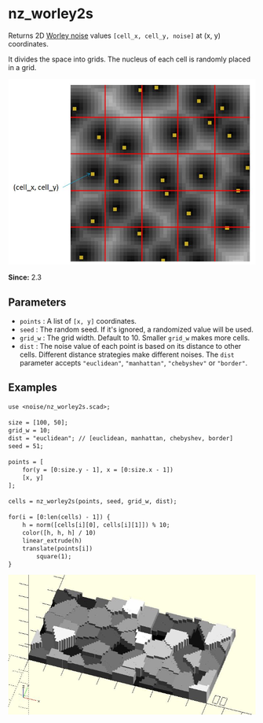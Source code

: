 # nz_worley2s

Returns 2D [Worley noise](https://en.wikipedia.org/wiki/Worley_noise) values `[cell_x, cell_y, noise]` at (x, y) coordinates. 

It divides the space into grids. The nucleus of each cell is randomly placed in a grid. 

![nz_worley2s](images/lib3x-nz_worley2s-1.JPG)

**Since:** 2.3

## Parameters

- `points` :  A list of `[x, y]` coordinates.
- `seed` :  The random seed. If it's ignored, a randomized value will be used.
- `grid_w` : The grid width. Default to 10. Smaller `grid_w` makes more cells.
- `dist` : The noise value of each point is based on its distance to other cells. Different distance strategies make different noises. The `dist` parameter accepts `"euclidean"`, `"manhattan"`, `"chebyshev"` or `"border"`.

## Examples

    use <noise/nz_worley2s.scad>;

    size = [100, 50];
    grid_w = 10;
    dist = "euclidean"; // [euclidean, manhattan, chebyshev, border] 
    seed = 51;

    points = [
        for(y = [0:size.y - 1], x = [0:size.x - 1]) 
        [x, y]
    ];

    cells = nz_worley2s(points, seed, grid_w, dist);

    for(i = [0:len(cells) - 1]) {
        h = norm([cells[i][0], cells[i][1]]) % 10;
        color([h, h, h] / 10)
        linear_extrude(h)
        translate(points[i])
            square(1);
    }

![nz_worley2s](images/lib3x-nz_worley2s-2.JPG)